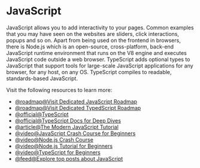 # JavaScript

JavaScript allows you to add interactivity to your pages. Common examples that you may have seen on the websites are sliders, click interactions, popups and so on. Apart from being used on the frontend in browsers, there is Node.js which is an open-source, cross-platform, back-end JavaScript runtime environment that runs on the V8 engine and executes JavaScript code outside a web browser. TypeScript adds optional types to JavaScript that support tools for large-scale JavaScript applications for any browser, for any host, on any OS. TypeScript compiles to readable, standards-based JavaScript.

Visit the following resources to learn more:

- [@roadmap@Visit Dedicated JavaScript Roadmap](https://roadmap.sh/javascript)
- [@roadmap@Visit Dedicated TypedScript Roadmap](https://roadmap.sh/typescript)
- [@official@TypeScript](https://www.typescriptlang.org/)
- [@official@TypeScript Docs for Deep Dives](https://www.typescriptlang.org/docs/)
- [@article@The Modern JavaScript Tutorial](https://javascript.info/)
- [@video@JavaScript Crash Course for Beginners](https://youtu.be/hdI2bqOjy3c)
- [@video@Node.js Crash Course](https://www.youtube.com/watch?v=fBNz5xF-Kx4)
- [@video@Node.js Tutorial for Beginners](https://www.youtube.com/watch?v=TlB_eWDSMt4)
- [@video@TypeScript for Beginners](https://www.youtube.com/watch?v=BwuLxPH8IDs)
- [@feed@Explore top posts about JavaScript](https://app.daily.dev/tags/javascript?ref=roadmapsh)
